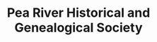 ---
layout: repo
title: "Pea River Historical and Genealogical Society"
id: 10056
permalink: repos/10056/
---